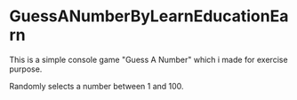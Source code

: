 # GuessANumberByLearnEducationEarn
This is a simple console game "Guess A Number" which i made for exercise purpose.

Randomly selects a number between 1 and 100.

